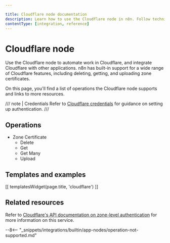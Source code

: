 ```yaml
---

title: Cloudflare node documentation
description: Learn how to use the Cloudflare node in n8n. Follow technical documentation to integrate Cloudflare node into your workflows.
contentType: [integration, reference]
---
```


# Cloudflare node

Use the Cloudflare node to automate work in Cloudflare, and integrate Cloudflare with other applications. n8n has built-in support for a wide range of Cloudflare features, including deleting, getting, and uploading zone certificates.

On this page, you'll find a list of operations the Cloudflare node supports and links to more resources.

/// note | Credentials
Refer to [Cloudflare  credentials](/integrations/builtin/credentials/cloudflare.md) for guidance on setting up authentication. 
///

## Operations

* Zone Certificate
	* Delete
	* Get
	* Get Many
	* Upload

## Templates and examples

<!-- see https://www.notion.so/n8n/Pull-in-templates-for-the-integrations-pages-37c716837b804d30a33b47475f6e3780 -->
[[ templatesWidget(page.title, 'cloudflare') ]]

## Related resources

Refer to [Cloudflare's API documentation on zone-level authentication](https://api.cloudflare.com/#zone-level-authenticated-origin-pulls-properties) for more information on this service.

--8<-- "_snippets/integrations/builtin/app-nodes/operation-not-supported.md"

